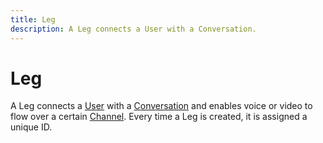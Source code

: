 ```yaml
---
title: Leg
description: A Leg connects a User with a Conversation.
---
```


# Leg

A Leg connects a [User](/conversation/concepts/user) with a [Conversation](/conversation/concepts/conversation) and enables voice or video to flow over a certain [Channel](/conversation/concepts/channel). Every time a Leg is created, it is assigned a unique ID.
